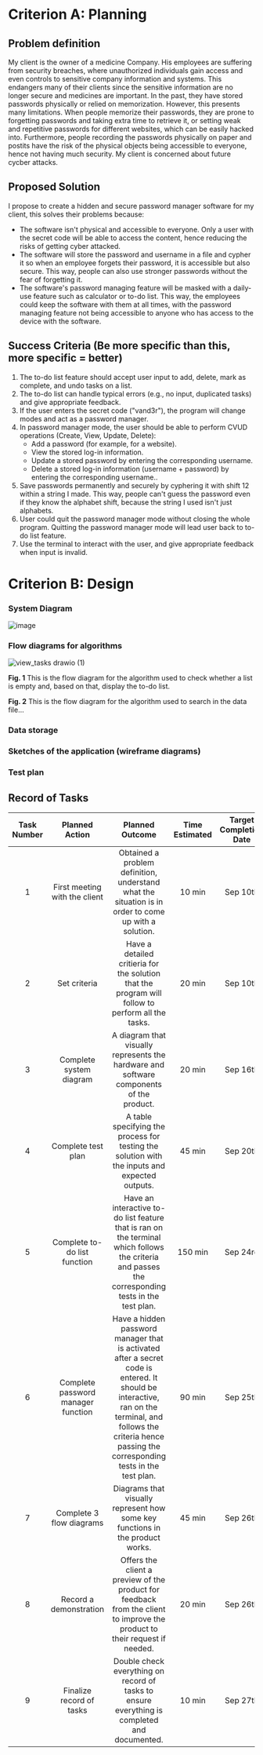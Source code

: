 # Criterion A: Planning

## Problem definition
My client is the owner of a medicine Company. His employees are suffering from security breaches, where unauthorized individuals gain access and even controls to sensitive company information and systems. This endangers many of their clients since the sensitive information are no longer secure and medicines are important. In the past, they have stored passwords physically or relied on memorization. However, this presents many limitations. When people memorize their passwords, they are prone to forgetting passwords and taking extra time to retrieve it, or setting weak and repetitive passwords for different websites, which can be easily hacked into. Furthermore, people recording the passwords physically on paper and postits have the risk of the physical objects being accessible to everyone, hence not having much security. My client is concerned about future cycber attacks. 

## Proposed Solution
I propose to create a hidden and secure password manager software for my client, this solves their problems because:
* The software isn't physical and accessible to everyone. Only a user with the secret code will be able to access the content, hence reducing the risks of getting cyber attacked. 
* The software will store the password and username in a file and cypher it so when an employee forgets their password, it is accessible but also secure. This way, people can also use stronger passwords without the fear of forgetting it.
* The software's password managing feature will be masked with a daily-use feature such as calculator or to-do list. This way, the employees could keep the software with them at all times, with the password managing feature not being accessible to anyone who has access to the device with the software. 

## Success Criteria (Be more specific than this, more specific = better)
1. The to-do list feature should accept user input to add, delete, mark as complete, and undo tasks on a list. 
1. The to-do list can handle typical errors (e.g., no input, duplicated tasks) and give appropriate feedback.
1. If the user enters the secret code ("vand3r"), the program will change modes and act as a password manager.
1. In password manager mode, the user should be able to perform CVUD operations (Create, View, Update, Delete):
   * Add a password (for example, for a website).
   * View the stored log-in information.
   * Update a stored password by entering the corresponding username.
   * Delete a stored log-in information (username + password) by entering the corresponding username..
1. Save passwords permanently and securely by cyphering it with shift 12 within a string I made. This way, people can't guess the password even if they know the alphabet shift, because the string I used isn't just alphabets.
1. User could quit the password manager mode without closing the whole program. Quitting the password manager mode will lead user back to to-do list feature.
1. Use the terminal to interact with the user, and give appropriate feedback when input is invalid. 

# Criterion B: Design

### System Diagram
![image](https://github.com/user-attachments/assets/a713a9da-746e-49e5-9e6e-779b069ee655)

### Flow diagrams for algorithms
![view_tasks drawio (1)](https://github.com/user-attachments/assets/2e5e72e5-321d-4819-809b-66aab296c0e0)


**Fig. 1** This is the flow diagram for the algorithm used to check whether a list is empty and, based on that, display the to-do list. 

**Fig. 2** This is the flow diagram for the algorithm used to search in the data file...

### Data storage

### Sketches of the application (wireframe diagrams)

### Test plan


## Record of Tasks
| Task Number |           Planned Action           |                                                                                                  Planned Outcome                                                                                                 | Time Estimated | Target Completion Date | Criterion |
|:-----------:|:----------------------------------:|:----------------------------------------------------------------------------------------------------------------------------------------------------------------------------------------------------------------:|:--------------:|:----------------------:|:---------:|
| 1           | First meeting with the client      | Obtained a problem definition, understand what the situation is in order to come up with a solution.                                                                                                             | 10 min         | Sep 10th               | A         |
| 2           | Set criteria                       | Have a detailed critieria for the solution that the program will follow to perform all the tasks.                                                                                                                | 20 min         | Sep 10th               | A         |
| 3           | Complete system diagram            | A diagram that visually represents the hardware and software components of the product.                                                                                                                          | 20 min         | Sep 16th               | B         |
| 4           | Complete test plan                 | A table specifying the process for testing the solution with the inputs and expected outputs.                                                                                                                    | 45 min         | Sep 20th               | B         |
| 5           | Complete to-do list function       | Have an interactive to-do list feature that is ran on the terminal which follows the criteria and passes the corresponding tests in the test plan.                                                               | 150 min        | Sep 24rd               | C         |
| 6           | Complete password manager function | Have a hidden password manager that is activated after a secret code is entered. It should be interactive, ran on the terminal, and follows the criteria hence passing the corresponding tests in the test plan. | 90 min         | Sep 25th               | C         |
| 7           | Complete 3 flow diagrams           | Diagrams that visually represent how some key functions in the product works.                                                                                                                                    | 45 min         | Sep 26th               | B         |
| 8           | Record a demonstration             | Offers the client a preview of the product for feedback from the client to improve the product to their request if needed.                                                                                       | 20 min         | Sep 26th               | D         |
| 9           | Finalize record of tasks           | Double check everything on record of tasks to ensure everything is completed and documented.                                                                                                                     | 10 min         | Sep 27th               | B         |
